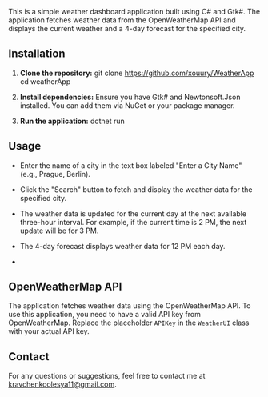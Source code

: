 This is a simple weather dashboard application built using C# and Gtk#. 
The application fetches weather data from the OpenWeatherMap API and displays the current weather and a 4-day forecast for the specified city.

## Installation

1. **Clone the repository:**
    git clone https://github.com/xouury/WeatherApp
    cd weatherApp

2. **Install dependencies:**
    Ensure you have Gtk# and Newtonsoft.Json installed. You can add them via NuGet or your package manager.

3. **Run the application:**
    dotnet run

## Usage
   - Enter the name of a city in the text box labeled "Enter a City Name" (e.g., Prague, Berlin).
   - Click the "Search" button to fetch and display the weather data for the specified city.

   - The weather data is updated for the current day at the next available three-hour interval. For example, if the current time is 2 PM, the next update will be for 3 PM.
   - The 4-day forecast displays weather data for 12 PM each day.
   - 
## OpenWeatherMap API

The application fetches weather data using the OpenWeatherMap API. To use this application, you need to have a valid API key from OpenWeatherMap. Replace the placeholder `APIKey` in the `WeatherUI` class with your actual API key.

## Contact

For any questions or suggestions, feel free to contact me at kravchenkoolesya11@gmail.com.

